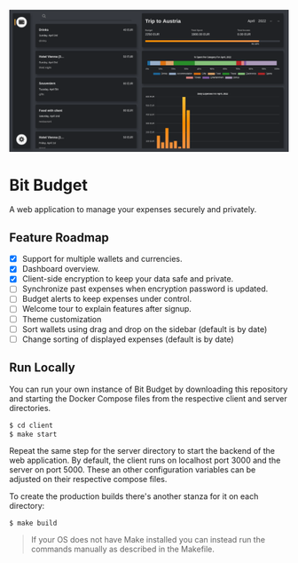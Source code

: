 ![Image](assets/screenshot.png)

# Bit Budget

A web application to manage your expenses securely and privately.

## Feature Roadmap

+ [X] Support for multiple wallets and currencies.
+ [X] Dashboard overview.
+ [X] Client-side encryption to keep your data safe and private.
+ [ ] Synchronize past expenses when encryption password is updated.
+ [ ] Budget alerts to keep expenses under control.
+ [ ] Welcome tour to explain features after signup.
+ [ ] Theme customization
+ [ ] Sort wallets using drag and drop on the sidebar (default is by date)
+ [ ] Change sorting of displayed expenses (default is by date)

## Run Locally

You can run your own instance of Bit Budget by downloading this repository and starting the Docker Compose files from the respective client and server directories.

```
$ cd client
$ make start
```

Repeat the same step for the server directory to start the backend of the web application. By default, the client runs on localhost port 3000 and the server on port 5000. These an other configuration variables can be adjusted on their respective compose files.

To create the production builds there's another stanza for it on each directory:

```
$ make build
```

> If your OS does not have Make installed you can instead run the commands manually as described in the Makefile.